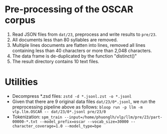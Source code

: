 # Pre-processing of the OSCAR corpus

1. Read JSON files from `dat/23`, preprocess and write results to `pre/23`.
2. All documents less than 80 syllables are removed.
3. Multiple lines documents are flatten into lines, removed all lines containing less than 40 characters or more than 2,048 characters.
4. The data frame is de-duplicated by the function "distinct()"  
5. The result directory contains 10 text files.

# Utilities

- Decompress *.zsd files:
    `zstd -d *.jsonl.zst -o *.jsonl`
- Given that there are 9 original data files `dat/23/0*.jsonl`, we run the preprocessing pipeline above as follows:
    `bloop run -p llm -m vlp.llm.OSCAR -- dat/23/0*.jsonl pre/23/0`
- Tokenization:
    `spm_train --input=/home/phuonglh/vlp/llm/pre/23/part-00000-*.txt --model_prefix=oscar --vocab_size=30000 --character_coverage=1.0 --model_type=bpe`
